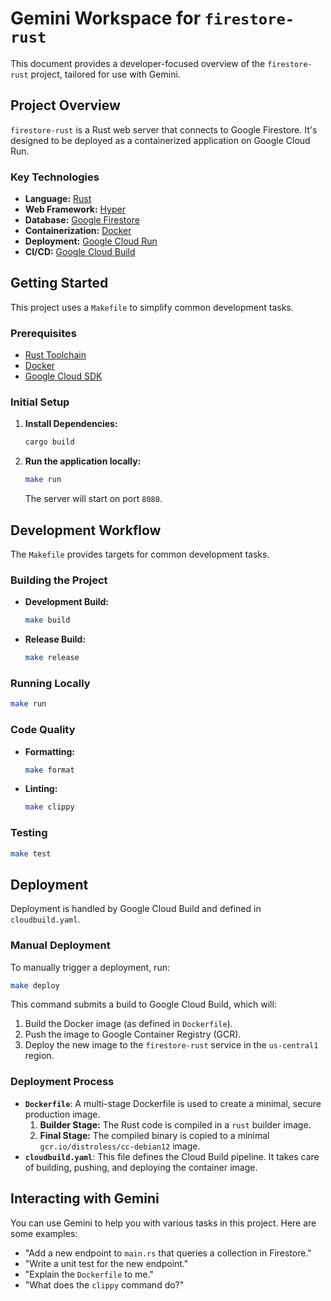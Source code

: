 # Gemini Workspace for `firestore-rust`

This document provides a developer-focused overview of the `firestore-rust` project, tailored for use with Gemini.

## Project Overview

`firestore-rust` is a Rust web server that connects to Google Firestore. It's designed to be deployed as a containerized application on Google Cloud Run.

### Key Technologies

*   **Language:** [Rust](https://www.rust-lang.org/)
*   **Web Framework:** [Hyper](https://hyper.rs/)
*   **Database:** [Google Firestore](https://firebase.google.com/docs/firestore)
*   **Containerization:** [Docker](https://www.docker.com/)
*   **Deployment:** [Google Cloud Run](https://cloud.google.com/run)
*   **CI/CD:** [Google Cloud Build](https://cloud.google.com/build)

## Getting Started

This project uses a `Makefile` to simplify common development tasks.

### Prerequisites

*   [Rust Toolchain](https://www.rust-lang.org/tools/install)
*   [Docker](https://docs.docker.com/get-docker/)
*   [Google Cloud SDK](https://cloud.google.com/sdk/docs/install)

### Initial Setup

1.  **Install Dependencies:**
    ```bash
    cargo build
    ```

2.  **Run the application locally:**
    ```bash
    make run
    ```
    The server will start on port `8080`.

## Development Workflow

The `Makefile` provides targets for common development tasks.

### Building the Project

*   **Development Build:**
    ```bash
    make build
    ```
*   **Release Build:**
    ```bash
    make release
    ```

### Running Locally

```bash
make run
```

### Code Quality

*   **Formatting:**
    ```bash
    make format
    ```
*   **Linting:**
    ```bash
    make clippy
    ```

### Testing

```bash
make test
```

## Deployment

Deployment is handled by Google Cloud Build and defined in `cloudbuild.yaml`.

### Manual Deployment

To manually trigger a deployment, run:

```bash
make deploy
```

This command submits a build to Google Cloud Build, which will:

1.  Build the Docker image (as defined in `Dockerfile`).
2.  Push the image to Google Container Registry (GCR).
3.  Deploy the new image to the `firestore-rust` service in the `us-central1` region.

### Deployment Process

*   **`Dockerfile`**: A multi-stage Dockerfile is used to create a minimal, secure production image.
    1.  **Builder Stage:** The Rust code is compiled in a `rust` builder image.
    2.  **Final Stage:** The compiled binary is copied to a minimal `gcr.io/distroless/cc-debian12` image.
*   **`cloudbuild.yaml`**: This file defines the Cloud Build pipeline. It takes care of building, pushing, and deploying the container image.

## Interacting with Gemini

You can use Gemini to help you with various tasks in this project. Here are some examples:

*   "Add a new endpoint to `main.rs` that queries a collection in Firestore."
*   "Write a unit test for the new endpoint."
*   "Explain the `Dockerfile` to me."
*   "What does the `clippy` command do?"
